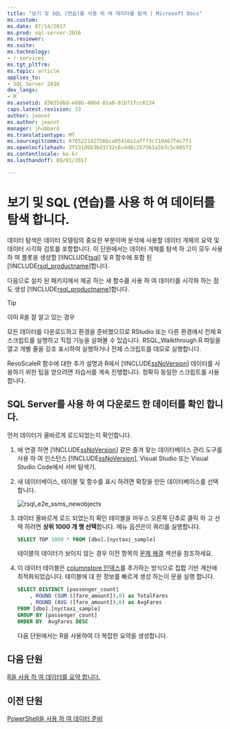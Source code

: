 ```yaml
---
title: "보기 및 SQL (연습)를 사용 하 여 데이터를 탐색 | Microsoft Docs"
ms.custom: 
ms.date: 07/14/2017
ms.prod: sql-server-2016
ms.reviewer: 
ms.suite: 
ms.technology:
- r-services
ms.tgt_pltfrm: 
ms.topic: article
applies_to:
- SQL Server 2016
dev_langs:
- R
ms.assetid: d3835d6d-e68b-486d-81a0-81b717cc6134
caps.latest.revision: 33
author: jeannt
ms.author: jeannt
manager: jhubbard
ms.translationtype: MT
ms.sourcegitcommit: 876522142756bca05416a1afff3cf10467f4c7f1
ms.openlocfilehash: 3f531d6b3bd3732c6c4d8c257561a3b3c5c865f2
ms.contentlocale: ko-kr
ms.lasthandoff: 09/01/2017

---
```

# <a name="view-and-explore-the-data-using-sql-walkthrough"></a>보기 및 SQL (연습)를 사용 하 여 데이터를 탐색 합니다.

데이터 탐색은 데이터 모델링의 중요한 부분이며 분석에 사용할 데이터 개체의 요약 및 데이터 시각화 검토를 포함합니다. 이 단원에서는 데이터 개체를 탐색 하 고이 모두 사용 하 여 플롯을 생성할 [!INCLUDE[tsql](../../includes/tsql-md.md)] 및 R 함수에 포함 된 [!INCLUDE[rsql_productname](../../includes/rsql-productname-md.md)]합니다.

다음으로 설치 된 패키지에서 제공 하는 새 함수를 사용 하 여 데이터를 시각화 하는 점도 생성 [!INCLUDE[rsql_productname](../../includes/rsql-productname-md.md)]합니다.

> [!TIP]
> 이미 R을 잘 알고 있는 경우
>   
> 모든 데이터를 다운로드하고 환경을 준비했으므로 RStudio 또는 다른 환경에서 전체 R 스크립트를 실행하고 직접 기능을 살펴볼 수 있습니다. RSQL_Walkthrough.R 파일을 열고 개별 줄을 강조 표시하여 실행하거나 전체 스크립트를 데모로 실행합니다.
>   
> RevoScaleR 함수에 대한 추가 설명과 R에서 [!INCLUDE[ssNoVersion](../../includes/ssnoversion-md.md)] 데이터를 사용하기 위한 팁을 얻으려면 자습서를 계속 진행합니다. 정확히 동일한 스크립트를 사용합니다.

## <a name="verify-downloaded-data-using-sql-server"></a>SQL Server를 사용 하 여 다운로드 한 데이터를 확인 합니다.

먼저 데이터가 올바르게 로드되었는지 확인합니다.

1. 에 연결 하면 [!INCLUDE[ssNoVersion](../../includes/ssnoversion-md.md)] 같은 즐겨 찾는 데이터베이스 관리 도구를 사용 하 여 인스턴스 [!INCLUDE[ssNoVersion](../../includes/ssnoversion-md.md)], Visual Studio 또는 Visual Studio Code에서 서버 탐색기.

2. 새 데이터베이스, 테이블 및 함수를 표시 하려면 확장을 만든 데이터베이스를 선택 합니다.
  
    ![rsql_e2e_ssms_newobjects](media/rsql-e2e-ssms-newobjects.PNG)
  
3.  데이터 올바르게 로드 되었는지 확인 테이블을 마우스 오른쪽 단추로 클릭 하 고 선택 하려면 **상위 1000 개 행 선택**합니다. 메뉴 옵션은이 쿼리를 실행합니다.

    ```SQL
    SELECT TOP 1000 * FROM [dbo].[nyctaxi_sample]
    ```
    테이블의 데이터가 보이지 않는 경우 이전 항목의 [문제 해결](/walkthrough-prepare-the-data.md) 섹션을 참조하세요.

4. 이 데이터 테이블은 [columnstore 인덱스](../../relational-databases/indexes/columnstore-indexes-overview.md)를 추가하는 방식으로 집합 기반 계산에 최적화되었습니다. 테이블에 대 한 정보를 빠르게 생성 하는이 문을 실행 합니다.

    ```SQL
    SELECT DISTINCT [passenger_count]
        , ROUND (SUM ([fare_amount]),0) as TotalFares
        , ROUND (AVG ([fare_amount]),0) as AvgFares
    FROM [dbo].[nyctaxi_sample]
    GROUP BY [passenger_count]
    ORDER BY  AvgFares DESC
    ````
    다음 단원에서는 R을 사용하여 더 복잡한 요약을 생성합니다.

## <a name="next-lesson"></a>다음 단원

[R을 사용 하 여 데이터를 요약 합니다.](/walkthrough-view-and-summarize-data-using-r.md)

## <a name="previous-lesson"></a>이전 단원

[PowerShell을 사용 하 여 데이터 준비](/walkthrough-prepare-the-data.md)

